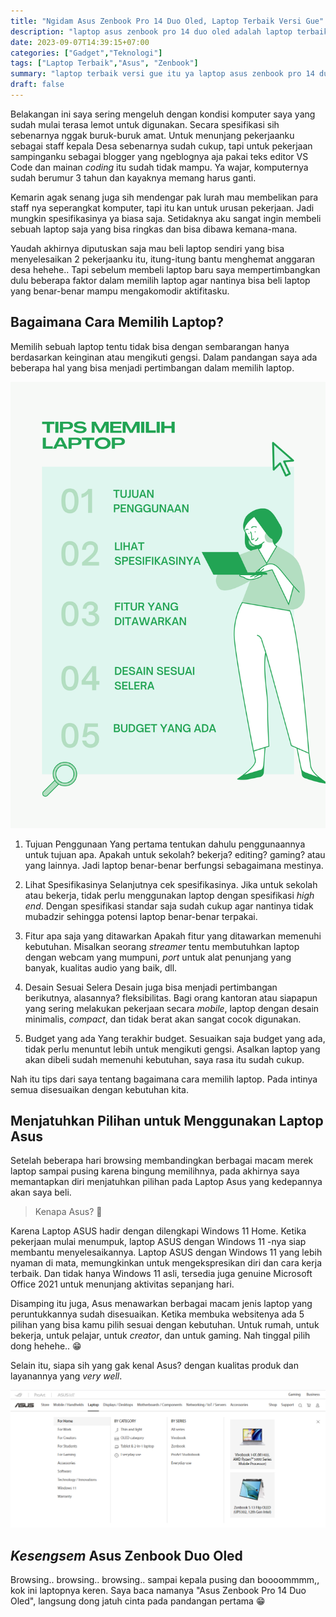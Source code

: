 ```yaml
---
title: "Ngidam Asus Zenbook Pro 14 Duo Oled, Laptop Terbaik Versi Gue"
description: "laptop asus zenbook pro 14 duo oled adalah laptop terbaik"
date: 2023-09-07T14:39:15+07:00
categories: ["Gadget","Teknologi"]
tags: ["Laptop Terbaik","Asus", "Zenbook"]
summary: "laptop terbaik versi gue itu ya laptop asus zenbook pro 14 duo oled"
draft: false
---
```


Belakangan ini saya sering mengeluh dengan kondisi komputer saya yang sudah mulai terasa lemot untuk digunakan. Secara spesifikasi sih sebenarnya nggak buruk-buruk amat. Untuk menunjang pekerjaanku sebagai staff kepala Desa sebenarnya sudah cukup, tapi untuk pekerjaan sampinganku sebagai blogger yang ngeblognya aja pakai teks editor VS Code dan mainan _coding_ itu sudah tidak mampu. Ya wajar, komputernya sudah berumur 3 tahun dan kayaknya memang harus ganti.

Kemarin agak senang juga sih mendengar pak lurah mau membelikan para staff nya seperangkat komputer, tapi itu kan untuk urusan pekerjaan. Jadi mungkin spesifikasinya ya biasa saja. Setidaknya aku sangat ingin membeli sebuah laptop saja yang bisa ringkas dan bisa dibawa kemana-mana.

Yaudah akhirnya diputuskan saja mau beli laptop sendiri yang bisa menyelesaikan 2 pekerjaanku itu, itung-itung bantu menghemat anggaran desa hehehe.. Tapi sebelum membeli laptop baru saya mempertimbangkan dulu beberapa faktor dalam memilih laptop agar nantinya bisa beli laptop yang benar-benar mampu mengakomodir aktifitasku.

## Bagaimana Cara Memilih Laptop?
Memilih sebuah laptop tentu tidak bisa dengan sembarangan hanya berdasarkan keinginan atau mengikuti gengsi. Dalam pandangan saya ada beberapa hal yang bisa menjadi pertimbangan dalam memilih laptop.

<img class="thumbnailshadow" src="img/01.png"/>

1. Tujuan Penggunaan
Yang pertama tentukan dahulu penggunaannya untuk tujuan apa. Apakah untuk sekolah? bekerja? editing? gaming? atau yang lainnya. Jadi laptop benar-benar berfungsi sebagaimana mestinya.

2. Lihat Spesifikasinya
Selanjutnya cek spesifikasinya. Jika untuk sekolah atau bekerja, tidak perlu menggunakan laptop dengan spesifikasi _high_ _end_. Dengan spesifikasi standar saja sudah cukup agar nantinya tidak mubadzir sehingga potensi laptop benar-benar terpakai.

3. Fitur apa saja yang ditawarkan
Apakah fitur yang ditawarkan memenuhi kebutuhan. Misalkan seorang _streamer_ tentu membutuhkan laptop dengan webcam yang mumpuni, _port_ untuk alat penunjang yang banyak, kualitas audio yang baik, dll.

4. Desain Sesuai Selera
Desain juga bisa menjadi pertimbangan berikutnya, alasannya? fleksibilitas. Bagi orang kantoran atau siapapun yang sering melakukan pekerjaan secara _mobile_, laptop dengan desain minimalis, _compact_, dan tidak berat akan sangat cocok digunakan.

5. Budget yang ada
Yang terakhir budget. Sesuaikan saja budget yang ada, tidak perlu menuntut lebih untuk mengikuti gengsi. Asalkan laptop yang akan dibeli sudah memenuhi kebutuhan, saya rasa itu sudah cukup.

Nah itu tips dari saya tentang bagaimana cara memilih laptop. Pada intinya semua disesuaikan dengan kebutuhan kita.

## Menjatuhkan Pilihan untuk Menggunakan Laptop Asus
Setelah beberapa hari browsing membandingkan berbagai macam merek laptop sampai pusing karena bingung memilihnya, pada akhirnya saya memantapkan diri menjatuhkan pilihan pada Laptop Asus yang kedepannya akan saya beli.

>Kenapa Asus? 🤔

Karena Laptop ASUS hadir dengan dilengkapi Windows 11 Home. Ketika pekerjaan mulai menumpuk, laptop ASUS dengan Windows 11 -nya siap membantu menyelesaikannya. Laptop ASUS dengan Windows 11 yang lebih nyaman di mata, memungkinkan untuk mengekspresikan diri dan cara kerja terbaik. Dan tidak hanya Windows 11 asli, tersedia juga genuine Microsoft Office 2021 untuk menunjang aktivitas sepanjang hari.

Disamping itu juga, Asus menawarkan berbagai macam jenis laptop yang peruntukkannya sudah disesuaikan. Ketika membuka websitenya ada 5 pilihan yang bisa kamu pilih sesuai dengan kebutuhan. Untuk rumah, untuk bekerja, untuk pelajar, untuk _creator_, dan untuk gaming. Nah tinggal pilih dong hehehe.. 😁

Selain itu, siapa sih yang gak kenal Asus? dengan kualitas produk dan layanannya yang _very well_.

<img class="thumbnailshadow" src="img/02.png"/>

## _Kesengsem_ Asus Zenbook Duo Oled
Browsing.. browsing.. browsing.. sampai kepala pusing dan boooommmm,, kok ini laptopnya keren. Saya baca namanya "Asus Zenbook Pro 14 Duo Oled", langsung dong jatuh cinta pada pandangan pertama 😁

